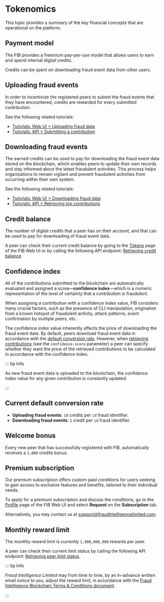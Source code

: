# Tokenomics

This topic provides a summary of the key financial concepts that are operational on the platform.

## Payment model

The FIB provides a freemium pay-per-use model that allows users to earn and spend internal digital credits.

Credits can be spent on downloading fraud event data from other users.

## Uploading fraud events

In order to incentivize the registered peers to submit the fraud events that they have encountered, credits are rewarded for every submitted contribution.

See the following related tutorials:

- [Tutorials: Web UI > Uploading fraud data](../tutorials-web/uploading-fraud-data.md)
- [Tutorials: API > Submitting a contribution](../tutorials-api/submitting-a-contribution.md)

## Downloading fraud events

The earned credits can be used to pay for downloading the fraud event data stored on the blockchain, which enables peers to update their own records and stay informed about the latest fraudulent activities. This process helps organizations to remain vigilant and prevent fraudulent activities from occurring within their own system.

See the following related tutorials:

- [Tutorials: Web UI > Downloading fraud data](../tutorials-web/downloading-fraud-data.md)
- [Tutorials: API > Retrieving top contributions](../tutorials-api/retrieving-top-contributions.md)

## Credit balance

The number of digital credits that a peer has on their account, and that can be used to pay for downloading of fraud event data.

A peer can check their current credit balance by going to the [Tokens](web-interface.md#tokens) page of the FIB Web UI or by calling the following API endpoint: [Retrieving credit balance](../api-specification/wallet-controller/retrieving-credit-balance.md).

## Confidence index

All of the contributions submitted to the blockchain are automatically evaluated and assigned a score—**confidence index**—which is a numeric representation of the level of certainty that a contribution is fraudulent.

When assigning a contribution with a confidence index value, FIB considers many crucial factors, such as the presence of CLI manipulation, origination from a known hotspot of fraudulent activity, attack patterns, event confirmation by multiple peers, etc.

[//]: <> (If necessary, a detailed description of how the confidence index is calculated may be added here or to the "Contributions" topic)

The confidence index value inherently affects the price of downloading the fraud event data. By default, peers download fraud event data in accordance with the [default conversion rate](#current-default-conversion-rate). However, when [retrieving contributions](../api-specification/contribution-controller/retrieving-top-contributions.md) (see the `confidence-score` parameter) a peer can specify whether they want the price of the retrieved contributions to be calculated in accordance with the confidence index.

::: tip Info

As new fraud event data is uploaded to the blockchain, the confidence index value for any given contribution is constantly updated.

:::

## Current default conversion rate

- **Uploading fraud events**: `10` credits per `id` fraud identifier.
- **Downloading fraud events**: `1` credit per `id` fraud identifier.

## Welcome bonus

Every new peer that has successfully registered with FIB, automatically receives a `1,000` credits bonus.

## Premium subscription

Our premium subscription offers custom paid conditions for users seeking to gain access to exclusive features and benefits, tailored to their individual needs.

To apply for a premium subscription and discuss the conditions, go to the [Profile](web-interface.md#profile) page of the FIB Web UI and select **Request** on the **Subscription** tab.

Alternatively, you may contact us at [support@fraudintelligencelimited.com](mailto:support@fraudintelligencelimited.com).

## Monthly reward limit

The monthly reward limit is currently `1,000,000,000` rewards per peer.

A peer can check their current limit status by calling the following API endpoint: [Retrieving peer limit status](../api-specification/wallet-controller/retrieving-peer-limit-status.md).

::: tip Info

_Fraud Intelligence Limited_ may from time to time, by an in-advance written email notice to you, adjust the reward limit, in accordance with the [Fraud Intelligence Blockchain Terms & Conditions document](https://github.com/fraud-intelligence-limited/fil-legal/blob/main/Fraud%20Intelligence%20Blockchain%20Terms%20of%20Use%20v4.0.pdf).

:::
